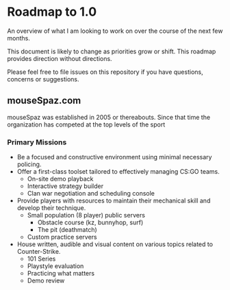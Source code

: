 # Roadmap to 1.0
An overview of what I am looking to work on over the course of the next few months. 

This document is likely to change as priorities grow or shift. This roadmap provides direction without directions.

Please feel free to file issues on this repository if you have questions, concerns or suggestions.

## mouseSpaz.com
mouseSpaz was established in 2005 or thereabouts. Since that time the organization has competed at the top levels of the sport 

### Primary Missions
* Be a focused and constructive environment using minimal necessary policing.
* Offer a first-class toolset tailored to effectively managing CS:GO teams.
	* On-site demo playback
	* Interactive strategy builder
	* Clan war negotiation and scheduling console
* Provide players with resources to maintain their mechanical skill and develop their technique.
	* Small population (8 player) public servers
		* Obstacle course (kz, bunnyhop, surf)
		* The pit (deathmatch)
	* Custom practice servers
* House written, audible and visual content on various topics related to Counter-Strike.
	* 101 Series
	* Playstyle evaluation
	* Practicing what matters
	* Demo review